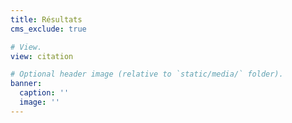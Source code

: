 ```yaml
---
title: Résultats
cms_exclude: true

# View.
view: citation

# Optional header image (relative to `static/media/` folder).
banner:
  caption: ''
  image: ''
---
```

